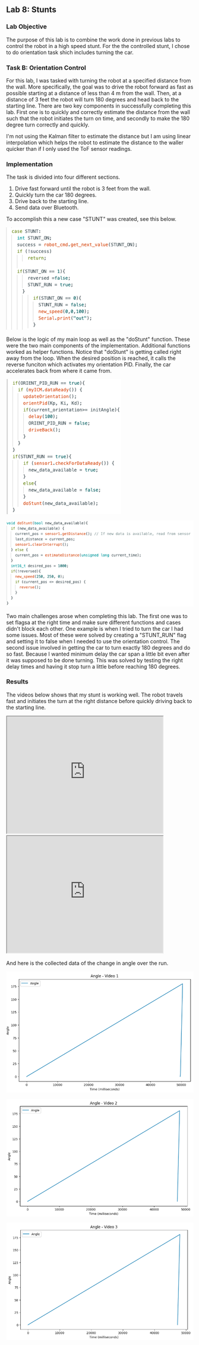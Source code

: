 ## Lab 8: Stunts

### Lab Objective

The purpose of this lab is to combine the work done in previous labs to control the robot in a high speed stunt. For the the controlled stunt, I chose to do orientation task shich includes turning the car.

### Task B: Orientation Control

For this lab, I was tasked with turning the robot at a specified distance from the wall. More specifically, the goal was to drive the robot forward as fast as possible starting at a distance of less than 4 m from the wall. Then, at a distance of 3 feet the robot will turn 180 degrees and head back to the starting line. There are two key components in successfully completing this lab. First one is to quickly and correctly estimate the distance from the wall such that the robot initiates the turn on time, and secondly to make the 180 degree turn correctly and quickly.

I'm not using the Kalman filter to estimate the distance but I am using linear interpolation which helps the robot to estimate the distance to the waller quicker than if I only used the ToF sensor readings.

### Implementation

The task is divided into four different sections.

1. Drive fast forward until the robot is 3 feet from the wall.
2. Quickly turn the car 180 degrees.
3. Drive back to the starting line.
4. Send data over Bluetooth.

To accomplish this a new case "STUNT" was created, see this below.

![advert](https://github.com/segergabriel/FastRobots/blob/main/images/8stunt.png?raw=true)

Below is the logic of my main loop as well as the "doStunt" function. These were the two main components of the implementation. Additional functions worked as helper functions. Notice that "doStunt" is getting called right away from the loop. When the desired position is reached, it calls the reverse funciton which activates my orientation PID. Finally, the car accelerates back from where it came from. 

![advert](https://github.com/segergabriel/FastRobots/blob/main/images/8loop.png?raw=true)

![advert](https://github.com/segergabriel/FastRobots/blob/main/images/8dostunt.png?raw=true)

Two main challenges arose when completing this lab. The first one was to set flagsa at the right time and make sure different functions and cases didn't block each other. One example is when I tried to turn the car I had some issues. Most of these were solved by creating a "STUNT_RUN" flag and setting it to false when I needed to use the orientation control. The second issue involved in getting the car to turn exactly 180 degrees and do so fast. Because I wanted minimum delay the car span a little bit even after it was supposed to be done turning. This was solved by testing the right delay times and having it stop turn a little before reaching 180 degrees. 

### Results

The videos below shows that my stunt is working well. The robot travels fast and initiates the turn at the right distance before quickly driving back to the starting line. 

<iframe width="420" height="315"
src="https://www.youtube.com/embed/aCwjjnbXuHA">
</iframe>

<iframe width="420" height="315"
src="https://www.youtube.com/embed/k-J3iqWiaH4">
</iframe>

And here is the collected data of the change in angle over the run.

![advert](https://github.com/segergabriel/FastRobots/blob/main/images/8angle1.png?raw=true)

![advert](https://github.com/segergabriel/FastRobots/blob/main/images/8angle2.png?raw=true)

![advert](https://github.com/segergabriel/FastRobots/blob/main/images/8angle3.png?raw=true)
